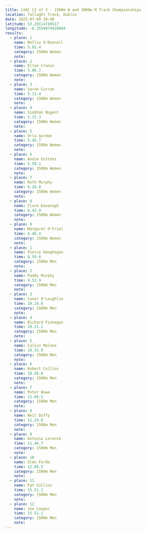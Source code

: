 ```yaml
---
title: LVAC C2 of 3 - 1500m W and 3000m M Track Championships
location: Tallaght Track, Dublin
date: 2025-07-09 20:40
latitude: 53.29114749517
longitude: -6.3559874428884
results:
  - place: 1
    name: Mollie O'Donnell
    time: 5.01.4
    category: 1500m Women
    note: 
  - place: 2
    name: Ellen Cronin
    time: 5.06.7
    category: 1500m Women
    note: 
  - place: 3
    name: Sarah Curran
    time: 5.11.4
    category: 1500m Women
    note: 
  - place: 4
    name: Siobhán Nugent
    time: 5.15.3
    category: 1500m Women
    note: 
  - place: 5
    name: Orla Gordon
    time: 5.45.7
    category: 1500m Women
    note: 
  - place: 6
    name: Annie Gittens
    time: 5.58.1
    category: 1500m Women
    note: 
  - place: 7
    name: Ruth Murphy
    time: 6.28.8
    category: 1500m Women
    note: 
  - place: 8
    name: Clare Kavanagh
    time: 6.43.9
    category: 1500m Women
    note: 
  - place: 9
    name: Margaret O'Friel
    time: 6.46.4
    category: 1500m Women
    note: 
  - place: 1
    name: Pierce Geoghegan
    time: 8.59.6
    category: 1500m Men
    note: 
  - place: 2
    name: Paddy Murphy
    time: 9.52.9
    category: 1500m Men
    note: 
  - place: 3
    name: Conor O'Loughlin
    time: 10.14.8
    category: 1500m Men
    note: 
  - place: 4
    name: Richard Finnegan
    time: 10.21.1
    category: 1500m Men
    note: 
  - place: 5
    name: Calvin Malone
    time: 10.33.9
    category: 1500m Men
    note: 
  - place: 6
    name: Robert Collins
    time: 10.56.0
    category: 1500m Men
    note: 
  - place: 7
    name: Peter Bowe
    time: 11.09.5
    category: 1500m Men
    note: 
  - place: 8
    name: Neil Duffy
    time: 11.24.8
    category: 1500m Men
    note: 
  - place: 9
    name: Antonio Lorente
    time: 11.46.7
    category: 1500m Men
    note: 
  - place: 10
    name: Glen Forde
    time: 12.09.5
    category: 1500m Men
    note: 
  - place: 11
    name: Pat Collins
    time: 15.51.1
    category: 1500m Men
    note: 
  - place: 12
    name: Joe Cooper
    time: 15.51.1
    category: 1500m Men
    note: 
---
```

